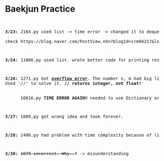 # Baekjun Practice
<br>
<pre><strong>3/23:</strong> 2164.py used list -> time error -> changed it to deque.
<br>check https://blog.naver.com/PostView.nhn?blogId=crm06217&logNo=221832195003&parentCategoryNo=&categoryNo=22&viewDate=&isShowPopularPosts=false&from=postView : for time complexity!</pre>
<br>
<pre><strong>3/24:</strong> 11866.py used list. wrote better code for printing result + <strong>got better time complexity</strong> However 1158.py seems better. </pre>
<br>
<pre><strong>3/26:</strong> 1271.py Got <strong><u>overflow error</u></strong>. The number n, m had big limits that made overflow.<br>Used '//' to solve it. <strong>// returns integer, not float!</strong>
<br>
      10816.py <strong>TIME ERROR AGAIN‼️</strong> needed to use Dictionary or Counter</pre>
<br>
<pre><strong>3/27:</strong> 1009.py got wrong idea and took forever.</pre>
<br>
<pre><strong>3/28:</strong> 1406.py had problem with time complexity because of list.</pre>
<br>
<pre><strong>3/30:</strong> <del>1075 incorrect. Why..?</del> -> misunderstanding</pre>

